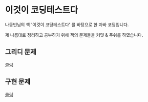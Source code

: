 # 이것이 코딩테스트다
나동빈님의 책 '이것이 코딩테스트다' 를 바탕으로 한 자바 코딩입니다.

제 나름대로 정리하고 공부하기 위해 책의 문제들을 커밋 & 푸쉬를 하였습니다.

## 그리디 문제
[클릭](https://github.com/azurealstn/coding-test/blob/master/greed.md)

## 구현 문제
[클릭](https://github.com/azurealstn/coding-test/blob/master/implement/LRUD.java)
